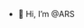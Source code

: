 - 👋 Hi, I’m @ARS


<!---
ARSFW/ARSFW is a ✨ special ✨ repository because its `README.md` (this file) appears on your GitHub profile.
You can click the Preview link to take a look at your changes.
--->
